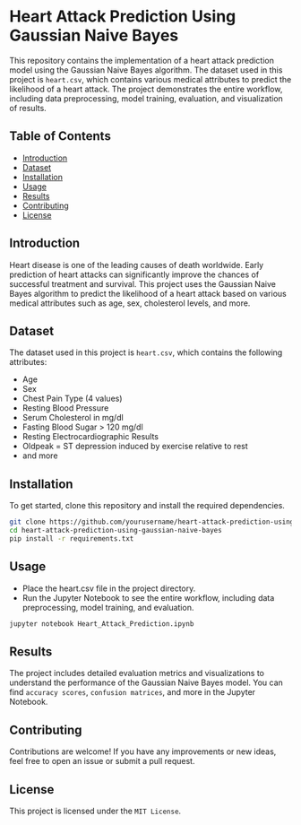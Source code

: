 # Heart Attack Prediction Using Gaussian Naive Bayes

This repository contains the implementation of a heart attack prediction model using the Gaussian Naive Bayes algorithm. The dataset used in this project is `heart.csv`, which contains various medical attributes to predict the likelihood of a heart attack. The project demonstrates the entire workflow, including data preprocessing, model training, evaluation, and visualization of results.

## Table of Contents

- [Introduction](#introduction)
- [Dataset](#dataset)
- [Installation](#installation)
- [Usage](#usage)
- [Results](#results)
- [Contributing](#contributing)
- [License](#license)

## Introduction

Heart disease is one of the leading causes of death worldwide. Early prediction of heart attacks can significantly improve the chances of successful treatment and survival. This project uses the Gaussian Naive Bayes algorithm to predict the likelihood of a heart attack based on various medical attributes such as age, sex, cholesterol levels, and more.

## Dataset

The dataset used in this project is `heart.csv`, which contains the following attributes:

- Age
- Sex
- Chest Pain Type (4 values)
- Resting Blood Pressure
- Serum Cholesterol in mg/dl
- Fasting Blood Sugar > 120 mg/dl
- Resting Electrocardiographic Results
- Oldpeak = ST depression induced by exercise relative to rest
- and more

## Installation

To get started, clone this repository and install the required dependencies.

```bash
git clone https://github.com/yourusername/heart-attack-prediction-using-gaussian-naive-bayes.git
cd heart-attack-prediction-using-gaussian-naive-bayes
pip install -r requirements.txt
```

## Usage

- Place the heart.csv file in the project directory.
- Run the Jupyter Notebook to see the entire workflow, including data preprocessing, model training, and evaluation.
```bash
jupyter notebook Heart_Attack_Prediction.ipynb
```

## Results
The project includes detailed evaluation metrics and visualizations to understand the performance of the Gaussian Naive Bayes model. You can find `accuracy scores`, `confusion matrices`, and more in the Jupyter Notebook.

## Contributing
Contributions are welcome! If you have any improvements or new ideas, feel free to open an issue or submit a pull request.

## License
This project is licensed under the `MIT License`.

